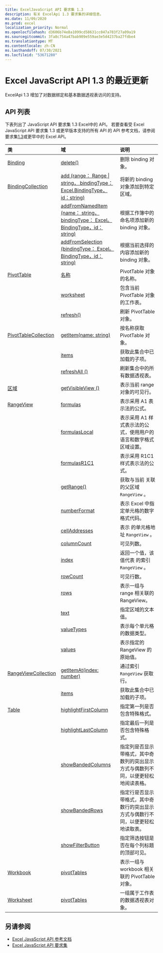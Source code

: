 ```yaml
---
title: ExcelJavaScript API 要求集 1.3
description: 有关 ExcelApi 1.3 要求集的详细信息。
ms.date: 11/09/2020
ms.prod: excel
localization_priority: Normal
ms.openlocfilehash: d3606b74e8a1099cd58631cc047a783f27a09a19
ms.sourcegitcommit: 3fa8c754a47bab909e559ae3e5d4237ba27fdbe4
ms.translationtype: MT
ms.contentlocale: zh-CN
ms.lasthandoff: 07/30/2021
ms.locfileid: "53671280"
---
```

# <a name="whats-new-in-excel-javascript-api-13"></a>Excel JavaScript API 1.3 的最近更新

ExcelApi 1.3 增加了对数据绑定和基本数据透视表访问的支持。

## <a name="api-list"></a>API 列表

下表列出了 JavaScript API 要求集 1.3 Excel中的 API。 若要查看受 Excel JavaScript API 要求集 1.3 或更早版本支持的所有 API 的 API 参考文档，请参阅要求集[1.3](/javascript/api/excel?view=excel-js-1.3&preserve-view=true)或更早中的 Excel API。

| 类 | 域 | 说明 |
|:---|:---|:---|
|[Binding](/javascript/api/excel/excel.binding)|[delete()](/javascript/api/excel/excel.binding#delete__)|删除 binding 对象。|
|[BindingCollection](/javascript/api/excel/excel.bindingcollection)|[add (range： Range \| string， bindingType： Excel.BindingType，id：string) ](/javascript/api/excel/excel.bindingcollection#add_range__bindingType__id_)|将新的 binding 对象添加到特定区域。|
||[addFromNamedItem (name： string， bindingType： Excel。BindingType，id：string) ](/javascript/api/excel/excel.bindingcollection#addFromNamedItem_name__bindingType__id_)|根据工作簿中的命名项添加新的 binding 对象。|
||[addFromSelection (bindingType： Excel。BindingType，id：string) ](/javascript/api/excel/excel.bindingcollection#addFromSelection_bindingType__id_)|根据当前选择的内容添加新的 binding 对象。|
|[PivotTable](/javascript/api/excel/excel.pivottable)|[名称](/javascript/api/excel/excel.pivottable#name)|PivotTable 对象的名称。|
||[worksheet](/javascript/api/excel/excel.pivottable#worksheet)|包含当前 PivotTable 对象的工作表。|
||[refresh()](/javascript/api/excel/excel.pivottable#refresh__)|刷新 PivotTable 对象。|
|[PivotTableCollection](/javascript/api/excel/excel.pivottablecollection)|[getItem(name: string)](/javascript/api/excel/excel.pivottablecollection#getItem_name_)|按名称获取 PivotTable 对象。|
||[items](/javascript/api/excel/excel.pivottablecollection#items)|获取此集合中已加载的子项。|
||[refreshAll () ](/javascript/api/excel/excel.pivottablecollection#refreshAll__)|刷新集合中的所有数据透视表。|
|[区域](/javascript/api/excel/excel.range)|[getVisibleView () ](/javascript/api/excel/excel.range#getVisibleView__)|表示当前 range 对象的可见行。|
|[RangeView](/javascript/api/excel/excel.rangeview)|[formulas](/javascript/api/excel/excel.rangeview#formulas)|表示采用 A1 表示法的公式。|
||[formulasLocal](/javascript/api/excel/excel.rangeview#formulasLocal)|表示采用 A1 样式表示法的公式，使用用户的语言和数字格式区域设置。|
||[formulasR1C1](/javascript/api/excel/excel.rangeview#formulasR1C1)|表示采用 R1C1 样式表示法的公式。|
||[getRange()](/javascript/api/excel/excel.rangeview#getRange__)|获取与当前 关联的父区域 `RangeView` 。|
||[numberFormat](/javascript/api/excel/excel.rangeview#numberFormat)|表示 Excel 中指定单元格的数字格式代码。|
||[cellAddresses](/javascript/api/excel/excel.rangeview#cellAddresses)|表示 的单元格地址 `RangeView` 。|
||[columnCount](/javascript/api/excel/excel.rangeview#columnCount)|可见列数。|
||[index](/javascript/api/excel/excel.rangeview#index)|返回一个值，该值代表 的索引 `RangeView` 。|
||[rowCount](/javascript/api/excel/excel.rangeview#rowCount)|可见行数。|
||[rows](/javascript/api/excel/excel.rangeview#rows)|表示一组与 range 相关联的 RangeView。|
||[text](/javascript/api/excel/excel.rangeview#text)|指定区域的文本值。|
||[valueTypes](/javascript/api/excel/excel.rangeview#valueTypes)|表示每个单元格的数据类型。|
||[values](/javascript/api/excel/excel.rangeview#values)|表示指定的 RangeView 的原始值。|
|[RangeViewCollection](/javascript/api/excel/excel.rangeviewcollection)|[getItemAt(index: number)](/javascript/api/excel/excel.rangeviewcollection#getItemAt_index_)|通过索引 `RangeView` 获取行。|
||[items](/javascript/api/excel/excel.rangeviewcollection#items)|获取此集合中已加载的子项。|
|[Table](/javascript/api/excel/excel.table)|[highlightFirstColumn](/javascript/api/excel/excel.table#highlightFirstColumn)|指定第一列是否包含特殊格式。|
||[highlightLastColumn](/javascript/api/excel/excel.table#highlightLastColumn)|指定最后一列是否包含特殊格式。|
||[showBandedColumns](/javascript/api/excel/excel.table#showBandedColumns)|指定列是否显示带格式，其中奇数列的突出显示方式与偶数列不同，以便更轻松地阅读表格。|
||[showBandedRows](/javascript/api/excel/excel.table#showBandedRows)|指定行是否显示带格式，其中奇数行的突出显示方式与偶数行不同，以便更轻松地读取表。|
||[showFilterButton](/javascript/api/excel/excel.table#showFilterButton)|指定筛选按钮是否在每个列标题的顶部可见。|
|[Workbook](/javascript/api/excel/excel.workbook)|[pivotTables](/javascript/api/excel/excel.workbook#pivotTables)|表示一组与 workbook 相关联的 PivotTable 对象。|
|[Worksheet](/javascript/api/excel/excel.worksheet)|[pivotTables](/javascript/api/excel/excel.worksheet#pivotTables)|一组属于工作表的数据透视表对象。|

## <a name="see-also"></a>另请参阅

- [Excel JavaScript API 参考文档](/javascript/api/excel?view=excel-js-1.3&preserve-view=true)
- [Excel JavaScript API 要求集](excel-api-requirement-sets.md)
